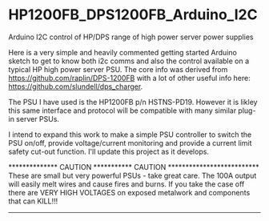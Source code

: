 # HP1200FB_DPS1200FB_Arduino_I2C
Arduino I2C control of HP/DPS range of high power server power supplies

Here is a very simple and heavily commented getting started Arduino sketch to get to know
both i2c comms and also the control available on a typical HP high power server PSU. The core
info was derived from https://github.com/raplin/DPS-1200FB with a lot of other useful info 
here: https://github.com/slundell/dps_charger.

The PSU I have used is the HP1200FB p/n HSTNS-PD19. However it is likley this same interface
and protocol will be compatible with many similar plug-in server PSUs.

I intend to expand this work to make a simple PSU controller to switch the PSU on/off, provide
voltage/current monitoring and provide a current limit safety cut-out function. I'll update this
project as it develops.


************** CAUTION *********** CAUTION **************************
These are small but very powerful PSUs - take great care.
The 100A output will easily melt wires and cause fires and burns.
If you take the case off there are VERY HIGH VOLTAGES on exposed
  metalwork and components that can KILL!!!
**********************************************************************

